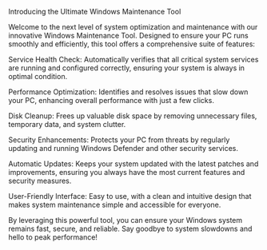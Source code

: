 Introducing the Ultimate Windows Maintenance Tool

Welcome to the next level of system optimization and maintenance with our innovative Windows Maintenance Tool. Designed to ensure your PC runs smoothly and efficiently, this tool offers a comprehensive suite of features:

Service Health Check: Automatically verifies that all critical system services are running and configured correctly, ensuring your system is always in optimal condition.

Performance Optimization: Identifies and resolves issues that slow down your PC, enhancing overall performance with just a few clicks.

Disk Cleanup: Frees up valuable disk space by removing unnecessary files, temporary data, and system clutter.

Security Enhancements: Protects your PC from threats by regularly updating and running Windows Defender and other security services.

Automatic Updates: Keeps your system updated with the latest patches and improvements, ensuring you always have the most current features and security measures.

User-Friendly Interface: Easy to use, with a clean and intuitive design that makes system maintenance simple and accessible for everyone.

By leveraging this powerful tool, you can ensure your Windows system remains fast, secure, and reliable. Say goodbye to system slowdowns and hello to peak performance!
